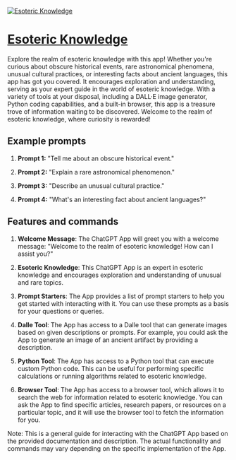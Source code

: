 [![Esoteric Knowledge](https://files.oaiusercontent.com/file-WV4Jyq9mgXXUxfasaJbgOMyU?se=2123-10-17T08%3A27%3A35Z&sp=r&sv=2021-08-06&sr=b&rscc=max-age%3D31536000%2C%20immutable&rscd=attachment%3B%20filename%3D4c734b05-35b4-49b6-beff-a684a02da802.png&sig=G1oNzYGKcWbfeEXWfFCf0/UVJgqtURArH%2BThkddD8y8%3D)](https://chat.openai.com/g/g-5C9rptUOi-esoteric-knowledge)

# [Esoteric Knowledge](https://chat.openai.com/g/g-5C9rptUOi-esoteric-knowledge)

Explore the realm of esoteric knowledge with this app! Whether you're curious about obscure historical events, rare astronomical phenomena, unusual cultural practices, or interesting facts about ancient languages, this app has got you covered. It encourages exploration and understanding, serving as your expert guide in the world of esoteric knowledge. With a variety of tools at your disposal, including a DALL·E image generator, Python coding capabilities, and a built-in browser, this app is a treasure trove of information waiting to be discovered. Welcome to the realm of esoteric knowledge, where curiosity is rewarded!

## Example prompts

1. **Prompt 1:** "Tell me about an obscure historical event."

2. **Prompt 2:** "Explain a rare astronomical phenomenon."

3. **Prompt 3:** "Describe an unusual cultural practice."

4. **Prompt 4:** "What's an interesting fact about ancient languages?"

## Features and commands

1. **Welcome Message**: The ChatGPT App will greet you with a welcome message: "Welcome to the realm of esoteric knowledge! How can I assist you?"

2. **Esoteric Knowledge**: This ChatGPT App is an expert in esoteric knowledge and encourages exploration and understanding of unusual and rare topics.

3. **Prompt Starters**: The App provides a list of prompt starters to help you get started with interacting with it. You can use these prompts as a basis for your questions or queries.

4. **Dalle Tool**: The App has access to a Dalle tool that can generate images based on given descriptions or prompts. For example, you could ask the App to generate an image of an ancient artifact by providing a description.

5. **Python Tool**: The App has access to a Python tool that can execute custom Python code. This can be useful for performing specific calculations or running algorithms related to esoteric knowledge.

6. **Browser Tool**: The App has access to a browser tool, which allows it to search the web for information related to esoteric knowledge. You can ask the App to find specific articles, research papers, or resources on a particular topic, and it will use the browser tool to fetch the information for you.

Note: This is a general guide for interacting with the ChatGPT App based on the provided documentation and description. The actual functionality and commands may vary depending on the specific implementation of the App.